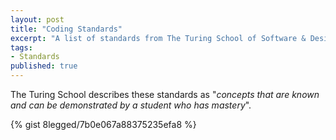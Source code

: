 ```yaml
---
layout: post
title: "Coding Standards"
excerpt: "A list of standards from The Turing School of Software & Design"
tags:
- Standards
published: true
---
```

The Turing School describes these standards as "*concepts that are known and
can be demonstrated by a student who has mastery*".

{% gist 8legged/7b0e067a88375235efa8 %}

